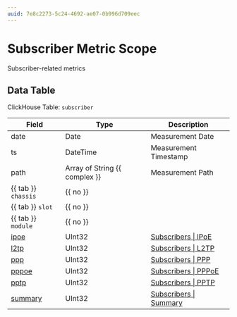 ```yaml
---
uuid: 7e8c2273-5c24-4692-ae07-0b996d709eec
---
```

# Subscriber Metric Scope

Subscriber-related metrics

## Data Table

ClickHouse Table: `subscriber`

Field | Type | Description
--- | --- | ---
date | Date | Measurement Date
ts | DateTime | Measurement Timestamp
path | Array of String {{ complex }} | Measurement Path
{{ tab }} `chassis` | {{ no }} | 
{{ tab }} `slot` | {{ no }} | 
{{ tab }} `module` | {{ no }} | 
[ipoe](../types/subscribers/ipoe.md) | UInt32 | [Subscribers \| IPoE](../types/subscribers/ipoe.md)
[l2tp](../types/subscribers/l2tp.md) | UInt32 | [Subscribers \| L2TP](../types/subscribers/l2tp.md)
[ppp](../types/subscribers/ppp.md) | UInt32 | [Subscribers \| PPP](../types/subscribers/ppp.md)
[pppoe](../types/subscribers/pppoe.md) | UInt32 | [Subscribers \| PPPoE](../types/subscribers/pppoe.md)
[pptp](../types/subscribers/pptp.md) | UInt32 | [Subscribers \| PPTP](../types/subscribers/pptp.md)
[summary](../types/subscribers/summary.md) | UInt32 | [Subscribers \| Summary](../types/subscribers/summary.md)
